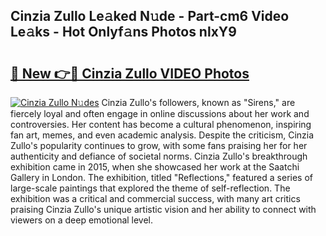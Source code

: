 ## Cinzia Zullo Le𝚊ked N𝚞de - Part-cm6 Video Le𝚊ks - Hot Onlyf𝚊ns Photos nlxY9

# <h2><a href="http://ac19240.deff.icu/?id=Cinzia+Zullo">🔗 New 👉🔴 Cinzia Zullo VIDEO Photos</a></h2>

[![Cinzia Zullo N𝚞des](https://i.imgur.com/rIISA9y.gif)](http://ac19240.deff.icu/?id=Cinzia+Zullo)
Cinzia Zullo's followers, known as "Sirens," are fiercely loyal and often engage in online discussions about her work and controversies. Her content has become a cultural phenomenon, inspiring fan art, memes, and even academic analysis. Despite the criticism, Cinzia Zullo's popularity continues to grow, with some fans praising her for her authenticity and defiance of societal norms. Cinzia Zullo's breakthrough exhibition came in 2015, when she showcased her work at the Saatchi Gallery in London. The exhibition, titled "Reflections," featured a series of large-scale paintings that explored the theme of self-reflection. The exhibition was a critical and commercial success, with many art critics praising Cinzia Zullo's unique artistic vision and her ability to connect with viewers on a deep emotional level.
